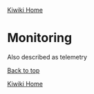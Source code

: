 [Kiwiki Home](/../../)
# Monitoring
Also described as telemetry


[Back to top](#)

[Kiwiki Home](/../../)